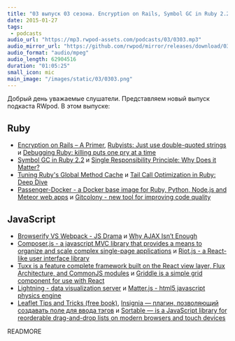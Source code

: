 ```yaml
---
title: "03 выпуск 03 сезона. Encryption on Rails, Symbol GC in Ruby 2.2, Gitcolony, Browserify VS Webpack, Lightning и прочее"
date: 2015-01-27
tags:
 - podcasts
audio_url: "https://mp3.rwpod-assets.com/podcasts/03/0303.mp3"
audio_mirror_url: "https://github.com/rwpod/mirror/releases/download/03.03/0303.mp3"
audio_format: "audio/mpeg"
audio_length: 62904516
duration: "01:05:25"
small_icon: mic
main_image: "/images/static/03/0303.png"
---
```


Добрый день уважаемые слушатели. Представляем новый выпуск подкаста RWpod. В этом выпуске:

## Ruby

 - [Encryption on Rails – A Primer](http://product.reverb.com/2015/01/20/encryption-on-rails-a-primer/), [Rubyists: Just use double-quoted strings](http://viget.com/extend/just-use-double-quoted-ruby-strings) и [Debugging Ruby: killing puts one pry at a time](https://dnlserrano.github.io/2015/01/11/debugging-ruby/)
 - [Symbol GC in Ruby 2.2](http://www.sitepoint.com/symbol-gc-ruby-2-2/) и [Single Responsibility Principle: Why Does it Matter?](http://blog.8thlight.com/elizabeth-engelman/2015/01/22/single-responsibility-principle-why-does-it-matter.html)
 - [Tuning Ruby's Global Method Cache](http://www.shopify.com/technology/16777156-tuning-rubys-global-method-cache) и [Tail Call Optimization in Ruby: Deep Dive](http://blog.tdg5.com/tail-call-optimization-ruby-deep-dive/)
 - [Passenger-Docker - a Docker base image for Ruby, Python, Node.js and Meteor web apps](https://github.com/phusion/passenger-docker) и [Gitcolony - new tool for improving code quality](https://www.gitcolony.com/)

## JavaScript

 - [Browserify VS Webpack - JS Drama](http://blog.namangoel.com/browserify-vs-webpack-js-drama) и [Why AJAX Isn’t Enough](http://www.smashingmagazine.com/2015/01/13/why-ajax-isnt-enough/)
 - [Composer.js - a javascript MVC library that provides a means to organize and scale complex single-page applications](http://lyonbros.github.io/composer.js/) и [Riot.js - a React-like user interface library](https://muut.com/riotjs/)
 - [Tuxx is a feature complete framework built on the React view layer, Flux Architecture, and CommonJS modules](http://www.tuxedojs.org/) и [Griddle is a simple grid component for use with React](https://dynamictyped.github.io/Griddle/)
 - [Lightning - data visualization server](http://lightning-viz.org/) и [Matter.js - html5 javascript physics engine](http://brm.io/matter-js/)
 - [Leaflet Tips and Tricks (free book)](https://leanpub.com/leaflet-tips-and-tricks/read), [Insignia — плагин, позволяющий создавать поле для ввода тэгов](http://bevacqua.github.io/insignia/) и [Sortable — is a JavaScript library for reorderable drag-and-drop lists on modern browsers and touch devices](http://rubaxa.github.io/Sortable/)

READMORE

